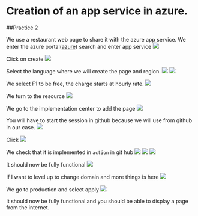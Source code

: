 # Creation of an app service in azure.

##Practice 2

We use a restaurant web page to share it with the azure app service.
We enter the azure portal([azure](https://portal.azure.com/)) search and enter app service
![](img/1.png)

Click on create
![](img/2.png)

Select the language where we will create the page and region.
![](img/3.png)
![](img/4.png)

We select F1 to be free, the charge starts at hourly rate.
![](img/5.png)

We turn to the resource
![](img/6.png)

We go to the implementation center to add the page
![](img/7.png)

You will have to start the session in github because we will use from github in our case.
![](img/8.png)

Click 
![](img/9.png)

We check that it is implemented in `action` in git hub
![](img/10.png)
![](img/11.png)
![](img/12.png)

It should now be fully functional
![](img/13.png)

If I want to level up to change domain and more things is here
![](img/14.png)

We go to production and select apply
![](img/15.png)

It should now be fully functional and you should be able to display a page from the internet.

